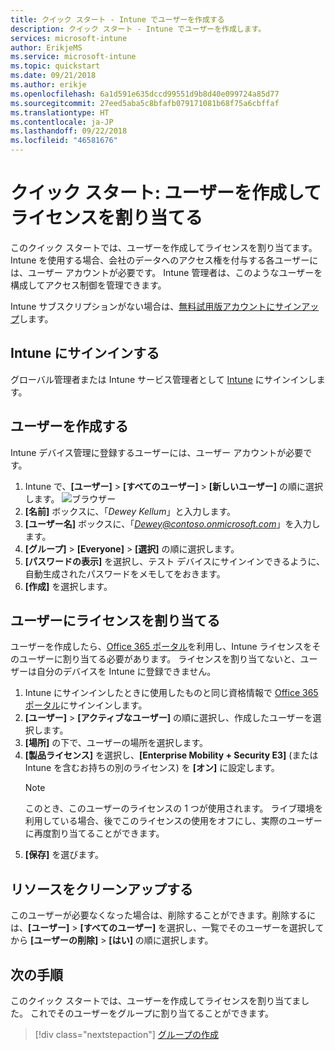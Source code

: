 ```yaml
---
title: クイック スタート - Intune でユーザーを作成する
description: クイック スタート - Intune でユーザーを作成します。
services: microsoft-intune
author: ErikjeMS
ms.service: microsoft-intune
ms.topic: quickstart
ms.date: 09/21/2018
ms.author: erikje
ms.openlocfilehash: 6a1d591e635dccd99551d9b8d40e099724a85d77
ms.sourcegitcommit: 27eed5aba5c8bfafb079171081b68f75a6cbffaf
ms.translationtype: HT
ms.contentlocale: ja-JP
ms.lasthandoff: 09/22/2018
ms.locfileid: "46581676"
---
```

# <a name="quickstart-create-a-user-and-assign-a-license-to-it"></a>クイック スタート: ユーザーを作成してライセンスを割り当てる

このクイック スタートでは、ユーザーを作成してライセンスを割り当てます。 Intune を使用する場合、会社のデータへのアクセス権を付与する各ユーザーには、ユーザー アカウントが必要です。 Intune 管理者は、このようなユーザーを構成してアクセス制御を管理できます。

Intune サブスクリプションがない場合は、[無料試用版アカウントにサインアップ](free-trial-sign-up.md)します。

## <a name="sign-in-to-intune"></a>Intune にサインインする

グローバル管理者または Intune サービス管理者として [Intune](https://aka.ms/intuneportal) にサインインします。

## <a name="create-a-user"></a>ユーザーを作成する

Intune デバイス管理に登録するユーザーには、ユーザー アカウントが必要です。

1. Intune で、**[ユーザー]** > **[すべてのユーザー]** > **[新しいユーザー]** の順に選択します。
![ブラウザー](media/quickstart-create-user/create-user.png)
2. **[名前]** ボックスに、「*Dewey Kellum*」と入力します。
3. **[ユーザー名]** ボックスに、「*Dewey@contoso.onmicrosoft.com*」を入力します。
4. **[グループ]** > **[Everyone]** > **[選択]** の順に選択します。
5. **[パスワードの表示]** を選択し、テスト デバイスにサインインできるように、自動生成されたパスワードをメモしてをおきます。
6. **[作成]** を選択します。

## <a name="assign-a-license-to-the-user"></a>ユーザーにライセンスを割り当てる

ユーザーを作成したら、[Office 365 ポータル](http://go.microsoft.com/fwlink/p/?LinkId=698854)を利用し、Intune ライセンスをそのユーザーに割り当てる必要があります。 ライセンスを割り当てないと、ユーザーは自分のデバイスを Intune に登録できません。 

1. Intune にサインインしたときに使用したものと同じ資格情報で [Office 365 ポータル](http://go.microsoft.com/fwlink/p/?LinkId=698854)にサインインします。
2. **[ユーザー]** > **[アクティブなユーザー]** の順に選択し、作成したユーザーを選択します。
3. **[場所]** の下で、ユーザーの場所を選択します。
3. **[製品ライセンス]** を選択し、**[Enterprise Mobility + Security E3]** (または Intune を含むお持ちの別のライセンス) を **[オン]** に設定します。
   > [!NOTE]
   > このとき、このユーザーのライセンスの 1 つが使用されます。 ライブ環境を利用している場合、後でこのライセンスの使用をオフにし、実際のユーザーに再度割り当てることができます。
5. **[保存]** を選びます。

## <a name="clean-up-resources"></a>リソースをクリーンアップする

このユーザーが必要なくなった場合は、削除することができます。削除するには、**[ユーザー]** > **[すべてのユーザー]** を選択し、一覧でそのユーザーを選択してから **[ユーザーの削除]** > **[はい]** の順に選択します。

## <a name="next-steps"></a>次の手順

このクイック スタートでは、ユーザーを作成してライセンスを割り当てました。 これでそのユーザーをグループに割り当てることができます。

> [!div class="nextstepaction"]
> [グループの作成](quickstart-create-group.md)
